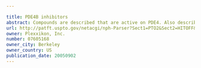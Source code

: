 ```yaml
---

title: PDE4B inhibitors
abstract: Compounds are described that are active on PDE4. Also described are crystal structures of PDE4B determined using X-ray crystallography, the use of PDE4B crystals and structural information for identifying molecular scaffolds, for developing ligands that bind to and modulate PDE4B, and for identifying improved ligands based on known ligands.
url: http://patft.uspto.gov/netacgi/nph-Parser?Sect1=PTO2&Sect2=HITOFF&p=1&u=%2Fnetahtml%2FPTO%2Fsearch-adv.htm&r=1&f=G&l=50&d=PALL&S1=07605168&OS=07605168&RS=07605168
owner: Plexxikon, Inc.
number: 07605168
owner_city: Berkeley
owner_country: US
publication_date: 20050902
---
```

